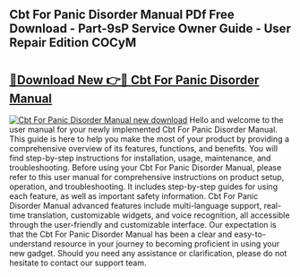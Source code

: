 ## Cbt For Panic Disorder Manual PDf Free Download - Part-9sP Service Owner Guide - User Repair Edition COCyM

# <h2><a href="http://bc35011.oget.top/?id=Cbt+For+Panic+Disorder+Manual">🔗Download New 👉🔴 Cbt For Panic Disorder Manual</a></h2>

[![Cbt For Panic Disorder Manual new download](https://i.imgur.com/5g1atiW.png)](http://bc35011.oget.top/?id=Cbt+For+Panic+Disorder+Manual)
Hello and welcome to the user manual for your newly implemented Cbt For Panic Disorder Manual. This guide is here to help you make the most of your product by providing a comprehensive overview of its features, functions, and benefits. You will find step-by-step instructions for installation, usage, maintenance, and troubleshooting. Before using your Cbt For Panic Disorder Manual, please refer to this user manual for comprehensive instructions on product setup, operation, and troubleshooting. It includes step-by-step guides for using each feature, as well as important safety information. Cbt For Panic Disorder Manual advanced features include multi-language support, real-time translation, customizable widgets, and voice recognition, all accessible through the user-friendly and customizable interface. Our expectation is that the Cbt For Panic Disorder Manual has been a clear and easy-to-understand resource in your journey to becoming proficient in using your new gadget. Should you need any assistance or clarification, please do not hesitate to contact our support team.
